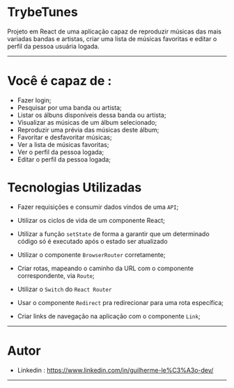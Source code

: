 
# TrybeTunes

Projeto em React de uma aplicação capaz de reproduzir músicas das mais variadas bandas e artistas, criar uma lista de músicas favoritas e editar o perfil da pessoa usuária logada.

---

# Você é capaz de :

 - Fazer login;
 - Pesquisar por uma banda ou artista;
 - Listar os álbuns disponíveis dessa banda ou artista;
 - Visualizar as músicas de um álbum selecionado;
 - Reproduzir uma prévia das músicas deste álbum;
 - Favoritar e desfavoritar músicas;
 - Ver a lista de músicas favoritas;
 - Ver o perfil da pessoa logada;
 - Editar o perfil da pessoa logada;

# Tecnologias Utilizadas

  * Fazer requisições e consumir dados vindos de uma `API`;

  * Utilizar os ciclos de vida de um componente React;

  * Utilizar a função `setState` de forma a garantir que um determinado código só é executado após o estado ser atualizado
  
  * Utilizar o componente `BrowserRouter` corretamente;

  * Criar rotas, mapeando o caminho da URL com o componente correspondente, via `Route`;

  * Utilizar o `Switch` do `React Router`

  * Usar o componente `Redirect` pra redirecionar para uma rota específica;

  * Criar links de navegação na aplicação com o componente `Link`;

---

# Autor

 - Linkedin : https://www.linkedin.com/in/guilherme-le%C3%A3o-dev/

---
